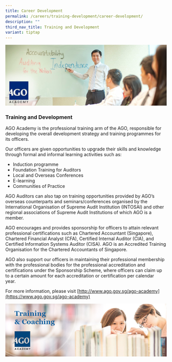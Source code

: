 ```yaml
---
title: Career Development
permalink: /careers/training-development/career-development/
description: ""
third_nav_title: Training and Development
variant: tiptap
---
```

![](/images/Academy%20Banner.jpg)

### Training and Development

AGO Academy is the professional training arm of the AGO, responsible for developing the overall development strategy and training programmes for its officers.

Our officers are given opportunities to upgrade their skills and knowledge through formal and informal learning activities such as:

*   Induction programme
*   Foundation Training for Auditors
*   Local and Overseas Conferences
*   E-learning
*   Communities of Practice

AGO Auditors can also tap on training opportunities provided by AGO’s overseas counterparts and seminars/conferences organised by the International Organisation of Supreme Audit Institution (INTOSAI) and other regional associations of Supreme Audit Institutions of which AGO is a member.

AGO encourages and provides sponsorship for officers to attain relevant professional certifications such as Chartered Accountant (Singapore), Chartered Financial Analyst (CFA), Certified Internal Auditor (CIA), and Certified Information Systems Auditor (CISA). AGO is an Accredited Training Organisation for the Chartered Accountants of Singapore.

AGO also support our officers in maintaining their professional membership with the professional bodies for the professional accreditation and certifications under the Sponsorship Scheme, where officers can claim up to a certain amount for each accreditation or certification per calendar year.  

For more information, please visit [http://www.ago.gov.sg/ago-academy](https://www.ago.gov.sg/ago-academy)

![](/images/training-and-development-002.jpg)